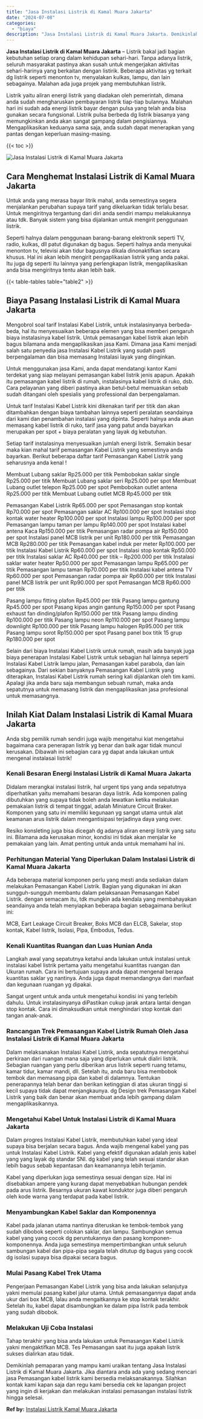 ```yaml
---
title: "Jasa Instalasi Listrik di Kamal Muara Jakarta"
date: "2024-07-08"
categories: 
  - "biaya"
description: "Jasa Instalasi Listrik di Kamal Muara Jakarta. Demikinlah pemaparan yang mampu kami uraikan tentang Jasa Instalasi Listrik di Kamal Muara Jakarta. Jika diant..."
---
```


**Jasa Instalasi Listrik di Kamal Muara Jakarta** – Listrik bakal jadi bagian kebutuhan setiap orang dalam kehidupan sehari-hari. Tanpa adanya listrik, seluruh masyarakat pastinya akan susah untuk mengerjakan aktivitas sehari-harinya yang berkaitan dengan listirik. Beberapa aktivitas yg terkait dg listrik seperti menonton tv, menyalakan kulkas, lampu, dan lain sebagainya. Malahan ada juga projek yang membutuhkan listrik.

Listrik yaitu aliran energi listrik yang diadakan oleh pemerintah, dimana anda sudah mengharuskan pembayaran listrik tiap-tiap bulannya. Malahan hari ini sudah ada energi listrik bayar dengan pulsa yang telah anda bisa gunakan secara fungsional. Listrik pulsa berbeda dg listrik biasanya yang memungkinkan anda akan sangat gampang dalam pengisiannya. Mengaplikasikan keduanya sama saja, anda sudah dapat menerapkan yang pantas dengan keperluan masing-masing.

{{< toc >}}

![Jasa Instalasi Listrik di Kamal Muara Jakarta](/images/instalasi-listrik-murah45.png)

## Cara Menghemat Instalasi Listrik di Kamal Muara Jakarta

Untuk anda yang merasa bayar litrik mahal, anda semestinya segera menjalankan perubahan supaya tarif yang dikeluarkan tidak terlalu besar. Untuk mengiritnya tergantung dari diri anda sendiri mampu melakukannya atau tdk. Banyak sistem yang bisa dijalankan untuk mengirit penggunaan listrik.

Seperti halnya dalam penggunaan barang-barang elektronik seperti TV, radio, kulkas, dll patut digunakan dg bagus. Seperti halnya anda menyukai menonton tv, televisi akan tidur bagusnya dikala dinonaktifkan secara khusus. Hal ini akan lebih mengirit pengaplikasian listrik yang anda pakai. Itu juga dg seperti itu lainnya yang perlengkapan listrik, mengaplikasikan anda bisa mengiritnya tentu akan lebih baik.

{{< table-tables table="table2" >}}

## Biaya Pasang Instalasi Listrik di Kamal Muara Jakarta

Mengobrol soal tarif Instalasi Kabel Listrik, untuk instalasinyanya berbeda-beda, hal itu menyesuaikan beberapa elemen yang bisa memberi pengaruh biaya instalasinya kabel listrik. Untuk pemasangan kabel listrik akan lebih bagus bilamana anda mengaplikasikan jasa Kami. Dimana jasa Kami menjadi salah satu penyedia jasa Instalasi Kabel Listrik yang sudah pasti berpengalaman dan bisa memasang Instalasi layak yang diinginkan.

Untuk menggunakan jasa Kami, anda dapat mendatangi kantor Kami terdekat yang siap melayani pemasangan kabel listrik jenis apapun. Apakah itu pemasangan kabel listrik di rumah, instalasinya kabel listrik di ruko, dsb. Cara pelayanan yang diberi pastinya akan betul-betul memuaskan sebab sudah ditangani oleh spesialis yang professional dan berpengalaman.

Untuk tarif Instalasi Kabel Listrik kini dikenakan tarif per titik dan akan ditambahkan dengan biaya tambahan lainnya seperti peralatan seandainya dari kami dan penambahan instalasi yang dipinta. Seperti halnya anda akan memasang kabel listrik di ruko, tarif jasa yang patut anda bayarkan merupakan per spot + biaya peralatan yang layak dg kebutuhan.

Setiap tarif instalasinya menyesuaikan jumlah energi listrik. Semakin besar maka kian mahal tarif pemasangan Kabel Listrik yang semestinya anda bayarkan. Berikut beberapa daftar tarif Pemasangan Kabel Listrik yang seharusnya anda kenal !

Membuat Lubang saklar Rp25.000 per titik Pembobokan saklar single Rp25.000 per titik Membuat Lubang saklar seri Rp25.000 per spot Membuat Lubang outlet telepon Rp25.000 per spot Pembobokan outlet antena Rp25.000 per titik Membuat Lubang outlet MCB Rp45.000 per titik

Pemasangan Kabel Listrik Rp65.000 per spot Pemasangan stop kontak Rp70.000 per spot Pemasangan saklar AC Rp100.000 per spot Instalasi stop kontak water heater Rp100.000 per spot Instalasi lampu Rp100.000 per spot Pemasangan lampu taman per lampu Rp140.000 per spot Instalasi kabel antena Kaca Rp150.000 per titik Pemasangan radar pompa air Rp150.000 per spot Instalasi panel MCB listrik per unit Rp180.000 per titik Pemasangan MCB Rp280.000 per titik Pemasangan kabel induk per meter Rp100.000 per titik Instalasi Kabel Listrik Rp60.000 per spot Instalasi stop kontak Rp50.000 per titik Instalasi saklar AC Rp40.000 per titik – Rp200.000 per titik Instalasi saklar water heater Rp50.000 per spot Pemasangan lampu Rp65.000 per titik Pemasangan lampu taman Rp70.000 per titik Instalasi kabel antena TV Rp60.000 per spot Pemasangan radar pompa air Rp60.000 per titik Instalasi panel MCB listrik per unit Rp90.000 per spot Pemasangan MCB Rp60.000 per titik

Pasang lampu fitting plafon Rp45.000 per titik Pasang lampu gantung Rp45.000 per spot Pasang kipas angin gantung Rp150.000 per spot Pasang exhaust fan dinding/plafon Rp150.000 per titik Pasang lampu dinding Rp100.000 per titik Pasang lampu neon Rp110.000 per spot Pasang lampu downlight Rp100.000 per titik Pasang lampu halogen Rp95.000 per titik Pasang lampu sorot Rp150.000 per spot Pasang panel box titik 15 grup Rp180.000 per spot

Selain dari biaya Instalasi Kabel Listrik untuk rumah, masih ada banyak juga biaya penerapan Instalasi Kabel Listrik untuk sebagian hal lainnya seperti Instalasi Kabel Listrik lampu jalan, Pemasangan kabel parabola, dan lain sebagainya. Dari sekian banyaknya Pemasangan Kabel Listrik yang diterapkan, Instalasi Kabel Listrik rumah sering kali dijalankan oleh tim kami. Apalagi jika anda baru saja membangun sebuah rumah, maka anda sepatutnya untuk memasang listrik dan mengaplikasikan jasa profesional untuk memasangnya.

## Inilah Kiat Dalam Instalasi Listrik di Kamal Muara Jakarta


Anda sbg pemilik rumah sendiri juga wajib mengetahui kiat mengetahui bagaimana cara penerapan listrik yg benar dan baik agar tidak muncul kerusakan. Dibawah ini sebagian cara yg dapat anda lakukan untuk mengenal instalasai listrik!

### Kenali Besaran Energi Instalasi Listrik di Kamal Muara Jakarta

Didalam merangkai instalasi listrik, hal urgent tips yang anda sepatutnya diperhatikan yaitu memahami besaran daya listrik. Ada komponen paling dibutuhkan yang supaya tidak boleh anda lewatkan ketika melakukan pemakaian listrik di tempat tinggal, adalah Miniature Circuit Braker. Komponen yang satu ini memiliki kegunaan yg sangat utama untuk alat keamanan arus listrik dalam mengantisipasi terjadinya daya yang over.

Resiko konsleting juga bisa dicegah dg adanya aliran energi listrik yang satu ini. Bilamana ada kerusakan minor, kondisi ini tidak akan menjalar ke pemakaian yang lain. Amat penting untuk anda untuk memahami hal ini.

### Perhitungan Material Yang Diperlukan Dalam Instalasi Listrik di Kamal Muara Jakarta

Ada beberapa material komponen perlu yang mesti anda sediakan dalam melakukan Pemasangan Kabel Listrik. Bagian yang digunakan ini akan sungguh-sungguh membantu dalam pelaksanaan Pemasangan Kabel Listrik. dengan semacam itu, tdk mungkin ada kendala yang membahayakan seandainya anda telah menyiapkan beberapa bagian sebagaimana berikut ini:

MCB, Eart Leakage Circuit Breaker, Boks MCB dan ELCB, Sakelar, stop kontak, Kabel listrik, Isolasi, Pipa, Embodus, Tedus.

### Kenali Kuantitas Ruangan dan Luas Hunian Anda

Langkah awal yang sepatutnya ketahui anda lakukan untuk instalasi untuk instalasi kabel listrik pertama yaitu mengetahui kuantitas ruangan dan Ukuran rumah. Cara ini bertujuan supaya anda dapat mengenal berapa kuantitas saklar yg nantinya. Anda juga dapat memandangnya dari manfaat dan kegunaan ruangan yg dipakai.

Sangat urgent untuk anda untuk mengetahui kondisi ini yang terlebih dahulu. Untuk instalasinyanya diPastikan cukup jarak antara lantai dengan stop kontak. Cara ini dimaksudkan untuk menghindari stop kontak dari tangan anak-anak.

### Rancangan Trek Pemasangan Kabel Listrik Rumah Oleh Jasa Instalasi Listrik di Kamal Muara Jakarta

Dalam melaksanakan Instalasi Kabel Listrik, anda sepatutnya mengetahui perkiraan dari ruangan mana saja yang diperlukan untuk dialiri listrik. Sebagian ruangan yang perlu diberikan arus listrik seperti ruang tetamu, kamar tidur, kamar mandi, dll. Setelah itu, anda baru bisa membobok tembok dan memasang pipa dan kabel di dalamnya. Tentukan penerapannya telah benar dan berikan ketinggian di atas ukuran tinggi si kecil supaya tidak dapat menjangkaunya. dg Design trek Pemasangan Kabel Listrik yang baik dan benar akan membuat anda lebih gampang dalam mengaplikasikannya.

### Mengetahui Kabel Untuk Instalasi Listrik di Kamal Muara Jakarta

Dalam progres Instalasi Kabel Listrik, membutuhkan kabel yang ideal supaya bisa berjalan secara bagus. Anda wajib mengenal kabel yang pas untuk Instalasi Kabel Listrik. Kabel yang efektif digunakan adalah jenis kabel yang yang layak dg standar SNI. dg kabel yang telah sesuai standar akan lebih bagus sebab kepantasan dan keamanannya lebih terjamin.

Kabel yang diperlukan juga semestinya sesuai dengan size. Hal ini disebabkan ampere yang kurang dapat menyebabkan hubungan pendek pada arus listrik. Besarnya ukuran kawat konduktor juga diberi pengaruh oleh kode warna yang terdapat pada kabel listrik.

### Menyambungkan Kabel Saklar dan Komponennya

Kabel pada jalanan utama nantinya diteruskan ke tembok-tembok yang sudah dibobok seperti colokan saklar, dan lampu. Sambungkan semua kabel yang yang cocok dg peruntukannya dan pasang komponen-komponennya. Anda juga semestinya mempertimbangkan untuk seluruh sambungan kabel dan pipa-pipa segala telah ditutup dg bagus yang cocok dg isolasi supaya bisa dipakai secara bagus.

### Mulai Pasang Kabel Trek Utama

Pengerjaan Pemasangan Kabel Listrik yang bisa anda lakukan selanjutya yakni memulai pasang kabel jalur utama. Untuk pemasangannya dapat anda ukur dari box MCB, lalau anda mengaitkannya ke stop kontak terakhir. Setelah itu, kabel dapat disambungkan ke dalam pipa listrik pada tembok yang sudah dibobok.

### Melakukan Uji Coba Instalasi

Tahap terakhir yang bisa anda lakukan untuk Pemasangan Kabel Listrik yakni mengaktifkan MCB. Tes Pemasangan saat itu juga apakah listrik sukses dialirkan atau tidak.

Demikinlah pemaparan yang mampu kami uraikan tentang Jasa Instalasi Listrik di Kamal Muara Jakarta. Jika diantara anda ada yang sedang mencari jasa Pemasangan kabel listrik kami bersedia melaksanakannya. Silahkan kontak kami kapan saja dan regu kami bersedia cek ke lapangan project yang ingin di kerjakan dan melakukan instalasi pemasangan instalasi listrik hingga selesai.

**Ref by:** [Instalasi Listrik Kamal Muara Jakarta](https://id.wikipedia.org/wiki/Instalasi)

